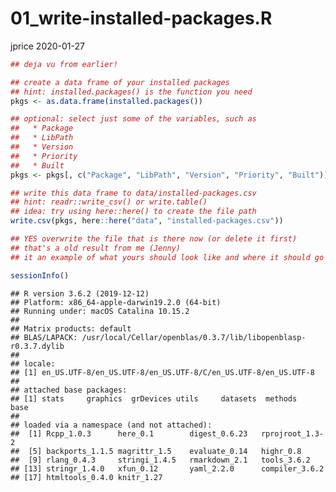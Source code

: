 01\_write-installed-packages.R
================
jprice
2020-01-27

``` r
## deja vu from earlier!

## create a data frame of your installed packages
## hint: installed.packages() is the function you need
pkgs <- as.data.frame(installed.packages())

## optional: select just some of the variables, such as
##   * Package
##   * LibPath
##   * Version
##   * Priority
##   * Built
pkgs <- pkgs[, c("Package", "LibPath", "Version", "Priority", "Built")]

## write this data frame to data/installed-packages.csv
## hint: readr::write_csv() or write.table()
## idea: try using here::here() to create the file path
write.csv(pkgs, here::here("data", "installed-packages.csv"))

## YES overwrite the file that is there now (or delete it first)
## that's a old result from me (Jenny)
## it an example of what yours should look like and where it should go

sessionInfo()
```

    ## R version 3.6.2 (2019-12-12)
    ## Platform: x86_64-apple-darwin19.2.0 (64-bit)
    ## Running under: macOS Catalina 10.15.2
    ## 
    ## Matrix products: default
    ## BLAS/LAPACK: /usr/local/Cellar/openblas/0.3.7/lib/libopenblasp-r0.3.7.dylib
    ## 
    ## locale:
    ## [1] en_US.UTF-8/en_US.UTF-8/en_US.UTF-8/C/en_US.UTF-8/en_US.UTF-8
    ## 
    ## attached base packages:
    ## [1] stats     graphics  grDevices utils     datasets  methods   base     
    ## 
    ## loaded via a namespace (and not attached):
    ##  [1] Rcpp_1.0.3      here_0.1        digest_0.6.23   rprojroot_1.3-2
    ##  [5] backports_1.1.5 magrittr_1.5    evaluate_0.14   highr_0.8      
    ##  [9] rlang_0.4.3     stringi_1.4.5   rmarkdown_2.1   tools_3.6.2    
    ## [13] stringr_1.4.0   xfun_0.12       yaml_2.2.0      compiler_3.6.2 
    ## [17] htmltools_0.4.0 knitr_1.27
